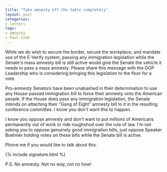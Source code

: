 ```yaml
---
title: "Take amnesty off the table completely"
layout: post
categories:
- letters
tags:
- amnesty
- Paul Cook
---
```


While we do wish to secure the border, secure the workplace, and mandate use of the E-Verify system, passing any immigration legislation while the Senate's mass amnesty bill is still active would give the Senate the vehicle it needs to pass a mass amnesty. Please share this message with the GOP Leadership who is considering bringing this legislation to the floor for a vote.

Pro-amnesty Senators have been unabashed in their determination to use any House-passed immigration bill to force their amnesty onto the American people. If the House does pass any immigration legislation, the Senate intends on attaching their "Gang of Eight" amnesty bill to it in the resulting conference committee. I know you don't want this to happen.

I know you oppose amnesty and don't want to put millions of Americans permanently out of work or ride roughshod over the rule of law. I'm not asking you to oppose genuinely good immigration bills, just oppose Speaker Boehner holding votes on these bills while the Senate bill is active.

Phone me if you would like to talk about this.

{% include signature.html %}

P.S. No amnesty. Not no way, not no how!